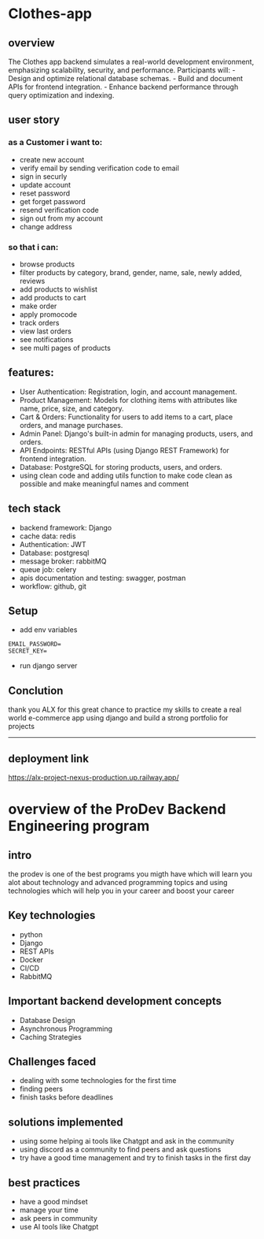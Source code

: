 # Clothes-app

## overview

The Clothes app backend simulates a real-world development environment, emphasizing scalability, security, and performance. Participants will: - Design and optimize relational database schemas. - Build and document APIs for frontend integration. - Enhance backend performance through query optimization and indexing.

## user story
### as a Customer i want to:
- create new account
- verify email by sending verification code to email
- sign in securly
- update account
- reset password
- get forget password
- resend verification code
- sign out from my account
- change address
### so that i can:
- browse products
- filter products by category, brand, gender, name, sale, newly added, reviews
- add products to wishlist
- add products to cart
- make order
- apply promocode
- track orders
- view last orders
- see notifications
- see multi pages of products

## features:
- User Authentication: Registration, login, and account management.
- Product Management: Models for clothing items with attributes like name, price, size, and category.
- Cart & Orders: Functionality for users to add items to a cart, place orders, and manage purchases.
- Admin Panel: Django's built-in admin for managing products, users, and orders.
- API Endpoints: RESTful APIs (using Django REST Framework) for frontend integration.
- Database: PostgreSQL for storing products, users, and orders.
- using clean code and adding utils function to make code clean as possible and make meaningful names and comment

## tech stack
- backend framework: Django
- cache data: redis
- Authentication: JWT
- Database: postgresql
- message broker: rabbitMQ
- queue job: celery
- apis documentation and testing: swagger, postman
- workflow: github, git


## Setup
- add env variables
```
EMAIL_PASSWORD=
SECRET_KEY=
```
- run django server


## Conclution
thank you ALX for this great chance to practice my skills to create a real world e-commerce app using django and build a strong portfolio for projects

---

## deployment link

https://alx-project-nexus-production.up.railway.app/


# overview of the ProDev Backend Engineering program

## intro

the prodev is one of the best programs you migth have which will learn you alot about technology and advanced programming topics and using technologies which will help you in your career and boost your career

## Key technologies
- python
- Django
- REST APIs
- Docker
- CI/CD
- RabbitMQ

## Important backend development concepts
- Database Design
- Asynchronous Programming
- Caching Strategies

## Challenges faced
- dealing with some technologies for the first time
- finding peers
- finish tasks before deadlines

## solutions implemented
- using some helping ai tools like Chatgpt and ask in the community
- using discord as a community to find peers and ask questions
- try have a good time management and try to finish tasks in the first day

## best practices
- have a good mindset
- manage your time
- ask peers in community
- use AI tools like Chatgpt

